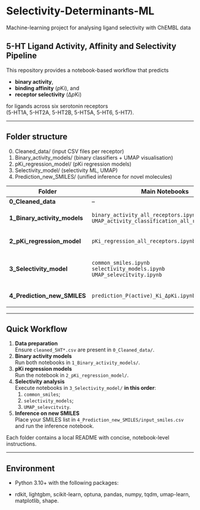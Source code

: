 # Selectivity-Determinants-ML
Machine-learning project for analysing ligand selectivity with ChEMBL data

## 5-HT Ligand Activity, Affinity and Selectivity Pipeline

This repository provides a notebook-based workflow that predicts  

* **binary activity**,  
* **binding affinity** (*p*Ki), and  
* **receptor selectivity** (Δ*p*Ki)  

for ligands across six serotonin receptors  
(5-HT1A, 5-HT2A, 5-HT2B, 5-HT5A, 5-HT6, 5-HT7).

---

## Folder structure

0. Cleaned_data/ (input CSV files per receptor)
1. Binary_activity_models/ (binary classifiers + UMAP visualisation)
2. pKi_regression_model/  (pKi regression models)
3. Selectivity_model/ (selectivity ML, UMAP) 
4. Prediction_new_SMILES/ (unified inference for novel molecules)


| Folder | Main Notebooks | Key Outputs |
|--------|----------------|-------------|
| **0_Cleaned_data** | – | `cleaned_5HT*.csv` |
| **1_Binary_activity_models** | `binary_activity_all_receptors.ipynb`<br>`UMAP_activity_classification_all_receptors.ipynb` | `results/<receptor>/` ROC/PR curves, feature lists, `model.pkl`<br>`figs/UMAP_<receptor>.png` |
| **2_pKi_regression_model** | `pKi_regression_all_receptors.ipynb` | `results/<receptor>/` R² / RMSE / MAE, scatter & residual plots, `model.pkl` |
| **3_Selectivity_model** | `common_smiles.ipynb`<br>`selectivity_models.ipynb`<br>`UMAP_selevcitvity.ipynb` | `results/selectivity_models/` pair-wise classifiers<br>`figs/UMAP_selectivity/` selectivity clusters |
| **4_Prediction_new_SMILES** | `prediction_P(active)_Ki_ΔpKi.ipynb` | `results/prediction/predictions.csv` (P(active), *p*Ki, Δ*p*Ki)<br>`prediction_overview.png` |


---

## Quick Workflow

1. **Data preparation**  
   Ensure `cleaned_5HT*.csv` are present in `0_Cleaned_data/`.
2. **Binary activity models**  
   Run both notebooks in `1_Binary_activity_models/`.
3. **pKi regression models**  
   Run the notebook in `2_pKi_regression_model/`.
4. **Selectivity analysis**  
   Execute notebooks in `3_Selectivity_model/` **in this order**:  
   1. `common_smiles`;
   2. `selectivity_models`;
   3. `UMAP_selevcitvity`.
5. **Inference on new SMILES**  
   Place your SMILES list in `4_Prediction_new_SMILES/input_smiles.csv` and run the inference notebook.

Each folder contains a local README with concise, notebook-level instructions.

---

## Environment

- Python 3.10+ with the following packages:

- rdkit, lightgbm, scikit-learn, optuna, pandas, 
  numpy, tqdm, umap-learn, matplotlib, shape.


